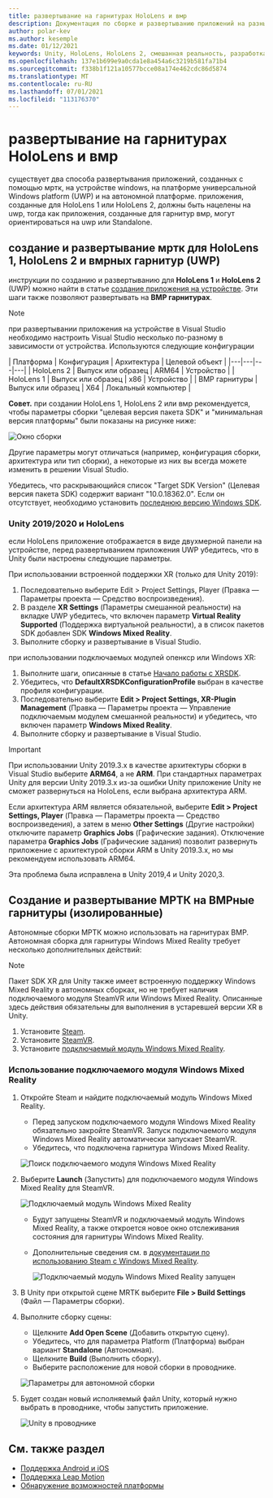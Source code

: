 ```yaml
---
title: развертывание на гарнитурах HoloLens и вмр
description: Документация по сборке и развертыванию приложений на разных устройствах.
author: polar-kev
ms.author: kesemple
ms.date: 01/12/2021
keywords: Unity, HoloLens, HoloLens 2, смешанная реальность, разработка, мртк, Visual Studio
ms.openlocfilehash: 137e1b699e9a0cda1e8a454a6c3219b581fa71b4
ms.sourcegitcommit: f338b1f121a10577bcce08a174e462cdc86d5874
ms.translationtype: MT
ms.contentlocale: ru-RU
ms.lasthandoff: 07/01/2021
ms.locfileid: "113176370"
---
```

# <a name="deploying-to-hololens-and-wmr-headsets"></a>развертывание на гарнитурах HoloLens и вмр

существует два способа развертывания приложений, созданных с помощью мртк, на устройстве windows, на платформе универсальной Windows platform (UWP) и на автономной платформе. приложения, созданные для HoloLens 1 или HoloLens 2, должны быть нацелены на uwp, тогда как приложения, созданные для гарнитур вмр, могут ориентироваться на uwp или Standalone.

## <a name="building-and-deploying-mrtk-to-hololens-1-hololens-2-and-wmr-headsets-uwp"></a>создание и развертывание мртк для HoloLens 1, HoloLens 2 и вмрных гарнитур (UWP)

инструкции по созданию и развертыванию для **HoloLens 1** и **HoloLens 2** (UWP) можно найти в статье [создание приложения на устройстве](/windows/mixed-reality/mrlearning-base-ch1#build-your-application-to-your-device). Эти шаги также позволяют развертывать на **ВМР гарнитурах**.

> [!NOTE]
> при развертывании приложения на устройстве в Visual Studio необходимо настроить Visual Studio несколько по-разному в зависимости от устройства. Используются следующие конфигурации
>
>| Платформа | Конфигурация | Архитектура | Целевой объект |
|---|---|---|---|
| HoloLens 2 | Выпуск или образец | ARM64 | Устройство |
| HoloLens 1 | Выпуск или образец | x86 | Устройство |
| ВМР гарнитуры | Выпуск или образец | X64 | Локальный компьютер |

**Совет.** при создании HoloLens 1, HoloLens 2 или вмр рекомендуется, чтобы параметры сборки "целевая версия пакета SDK" и "минимальная версия платформы" были показаны на рисунке ниже:

![Окно сборки](../features/images/getting-started/BuildWindow.png)

Другие параметры могут отличаться (например, конфигурация сборки, архитектура или тип сборки), а некоторые из них вы всегда можете изменить в решении Visual Studio.

Убедитесь, что раскрывающийся список "Target SDK Version" (Целевая версия пакета SDK) содержит вариант "10.0.18362.0". Если он отсутствует, необходимо установить [последнюю версию Windows SDK](https://developer.microsoft.com/windows/downloads/windows-10-sdk).

### <a name="unity-20192020-and-hololens"></a>Unity 2019/2020 и HoloLens

если HoloLens приложение отображается в виде двухмерной панели на устройстве, перед развертыванием приложения UWP убедитесь, что в Unity были настроены следующие параметры.

При использовании встроенной поддержки XR (только для Unity 2019):

1. Последовательно выберите Edit > Project Settings, Player (Правка — Параметры проекта — Средство воспроизведения).
1. В разделе **XR Settings** (Параметры смешанной реальности) на вкладке UWP убедитесь, что включен параметр **Virtual Reality Supported** (Поддержка виртуальной реальности), а в список пакетов SDK добавлен SDK **Windows Mixed Reality**.
1. Выполните сборку и развертывание в Visual Studio.

при использовании подключаемых модулей опенкср или Windows XR:

1. Выполните шаги, описанные в статье [Начало работы с XRSDK](../configuration/getting-started-with-mrtk-and-xrsdk.md).
1. Убедитесь, что **DefaultXRSDKConfigurationProfile** выбран в качестве профиля конфигурации.
1. Последовательно выберите **Edit > Project Settings, XR-Plugin Management** (Правка — Параметры проекта — Управление подключаемым модулем смешанной реальности) и убедитесь, что включен параметр **Windows Mixed Reality**.
1. Выполните сборку и развертывание в Visual Studio.

>[!IMPORTANT]
> При использовании Unity 2019.3.x в качестве архитектуры сборки в Visual Studio выберите **ARM64**, а не **ARM**. При стандартных параметрах Unity для версии Unity 2019.3.x из-за ошибки Unity приложение Unity не сможет развернуться на HoloLens, если выбрана архитектура ARM.
>
> Если архитектура ARM является обязательной, выберите **Edit > Project Settings, Player** (Правка — Параметры проекта — Средство воспроизведения), а затем в меню **Other Settings** (Другие настройки) отключите параметр **Graphics Jobs** (Графические задания). Отключение параметра **Graphics Jobs** (Графические задания) позволит развернуть приложение с архитектурой сборки ARM в Unity 2019.3.x, но мы рекомендуем использовать ARM64.
>
> Эта проблема была исправлена в Unity 2019,4 и Unity 2020,3.

## <a name="building-and-deploying-mrtk-to-wmr-headsets-standalone"></a>Создание и развертывание МРТК на ВМРные гарнитуры (изолированные)

Автономные сборки МРТК можно использовать на гарнитурах ВМР. Автономная сборка для гарнитуры Windows Mixed Reality требует несколько дополнительных действий:

> [!NOTE]
> Пакет SDK XR для Unity также имеет встроенную поддержку Windows Mixed Reality в автономных сборках, но не требует наличия подключаемого модуля SteamVR или Windows Mixed Reality. Описанные здесь действия обязательны для выполнения в устаревшей версии XR в Unity.

1. Установите [Steam](https://store.steampowered.com/about/).
1. Установите [SteamVR](https://store.steampowered.com/app/250820/SteamVR/).
1. Установите [подключаемый модуль Windows Mixed Reality](https://store.steampowered.com/app/719950/Windows_Mixed_Reality_for_SteamVR/).

### <a name="how-to-use-wmr-plugin"></a>Использование подключаемого модуля Windows Mixed Reality

1. Откройте Steam и найдите подключаемый модуль Windows Mixed Reality.
    - Перед запуском подключаемого модуля Windows Mixed Reality обязательно закройте SteamVR. Запуск подключаемого модуля Windows Mixed Reality автоматически запускает SteamVR.
    - Убедитесь, что подключена гарнитура Windows Mixed Reality.

    ![Поиск подключаемого модуля Windows Mixed Reality](../features/images/build-deploy/WMR/SteamSearchWMRPlugin.png)

1. Выберите **Launch** (Запустить) для подключаемого модуля Windows Mixed Reality для SteamVR.

    ![Подключаемый модуль Windows Mixed Reality](../features/images/build-deploy/WMR/WMRPlugin.png)

    - Будут запущены SteamVR и подключаемый модуль Windows Mixed Reality, а также откроется новое окно отслеживания состояния для гарнитуры Windows Mixed Reality.
    - Дополнительные сведения см. в [документации по использованию Steam с Windows Mixed Reality](https://support.microsoft.com/help/4053622/windows-10-play-steamvr-games-in-windows-mixed-reality).

        ![Подключаемый модуль Windows Mixed Reality запущен](../features/images/build-deploy/WMR/WMRPluginActive.png)

1. В Unity при открытой сцене MRTK выберите **File > Build Settings** (Файл — Параметры сборки).

1. Выполните сборку сцены:
    - Щелкните **Add Open Scene** (Добавить открытую сцену).
    - Убедитесь, что для параметра Platform (Платформа) выбран вариант **Standalone** (Автономная).
    - Щелкните **Build** (Выполнить сборку).
    - Выберите расположение для новой сборки в проводнике.

    ![Параметры для автономной сборки](../features/images/build-deploy/WMR/BuildSettingsStandaloneUnity.png)

1. Будет создан новый исполняемый файл Unity, который нужно выбрать в проводнике, чтобы запустить приложение.

    ![Unity в проводнике](../features/images/build-deploy/WMR/FileExplorerUnityExe.png)

## <a name="see-also"></a>См. также раздел

- [Поддержка Android и iOS](using-ar-foundation.md)
- [Поддержка Leap Motion](leap-motion-mrtk.md)
- [Обнаружение возможностей платформы](detecting-platform-capabilities.md)
